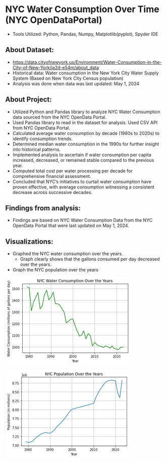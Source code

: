 # NYC Water Consumption Over Time (NYC OpenDataPortal)
- Tools Utilized: Python, Pandas, Numpy, Matplotlib(pyplot), Spyder IDE

## About Dataset:
- https://data.cityofnewyork.us/Environment/Water-Consumption-in-the-City-of-New-York/ia2d-e54m/about_data
- Historical data: Water consumption in the New York City Water Supply System (Based on New York City Census population)
- Analysis was done when data was last updated: May 1, 2024

## About Project:
- Utilized Python and Pandas library to analyze NYC Water Consumption data sourced from the NYC OpenData Portal.
- Used Pandas library to read in the dataset for analysis. Used CSV API from NYC OpenData Portal.
- Calculated average water consumption by decade (1980s to 2020s) to identify consumption trends.
- Determined median water consumption in the 1990s for further insight into historical patterns.
- Implemented analysis to ascertain if water consumption per capita increased, decreased, or remained stable compared to the previous year.
- Computed total cost per water processing per decade for comprehensive financial assessment.
- Concluded that NYC’s initiatives to curtail water consumption have proven effective, with average consumption witnessing a consistent decrease across successive decades.

## Findings from analysis:
- Findings are based on NYC Water Consumption Data from the NYC OpenData Portal that were last updated on May 1, 2024.


## Visualizations:
- Graphed the NYC water consumption over the years.
  - Graph clearly shows that the gallons consumed per day decreased over the years.
- Graph the NYC population over the years

![Graph of NYC Water Consumption over the Years](https://github.com/ArvindRambahal02/NYC-Water-Consumption/blob/main/NYC_Water_Consumption_Over_Years.png)

![Graph of NYC Population over the Years](https://github.com/ArvindRambahal02/NYC-Water-Consumption/blob/main/NYC_Population_Over_Years.png)
